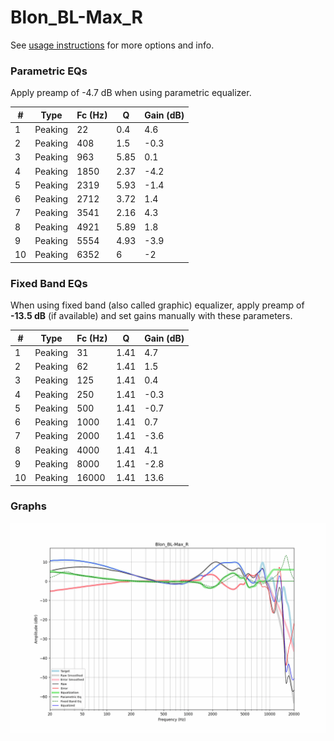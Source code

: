 # Blon_BL-Max_R
See [usage instructions](https://github.com/jaakkopasanen/AutoEq#usage) for more options and info.

### Parametric EQs
Apply preamp of -4.7 dB when using parametric equalizer.

|   # | Type    |   Fc (Hz) |    Q |   Gain (dB) |
|-----|---------|-----------|------|-------------|
|   1 | Peaking |        22 | 0.4  |         4.6 |
|   2 | Peaking |       408 | 1.5  |        -0.3 |
|   3 | Peaking |       963 | 5.85 |         0.1 |
|   4 | Peaking |      1850 | 2.37 |        -4.2 |
|   5 | Peaking |      2319 | 5.93 |        -1.4 |
|   6 | Peaking |      2712 | 3.72 |         1.4 |
|   7 | Peaking |      3541 | 2.16 |         4.3 |
|   8 | Peaking |      4921 | 5.89 |         1.8 |
|   9 | Peaking |      5554 | 4.93 |        -3.9 |
|  10 | Peaking |      6352 | 6    |        -2   |

### Fixed Band EQs
When using fixed band (also called graphic) equalizer, apply preamp of **-13.5 dB** (if available) and set gains manually with these parameters.

|   # | Type    |   Fc (Hz) |    Q |   Gain (dB) |
|-----|---------|-----------|------|-------------|
|   1 | Peaking |        31 | 1.41 |         4.7 |
|   2 | Peaking |        62 | 1.41 |         1.5 |
|   3 | Peaking |       125 | 1.41 |         0.4 |
|   4 | Peaking |       250 | 1.41 |        -0.3 |
|   5 | Peaking |       500 | 1.41 |        -0.7 |
|   6 | Peaking |      1000 | 1.41 |         0.7 |
|   7 | Peaking |      2000 | 1.41 |        -3.6 |
|   8 | Peaking |      4000 | 1.41 |         4.1 |
|   9 | Peaking |      8000 | 1.41 |        -2.8 |
|  10 | Peaking |     16000 | 1.41 |        13.6 |

### Graphs
![](./Blon_BL-Max_R.png)
